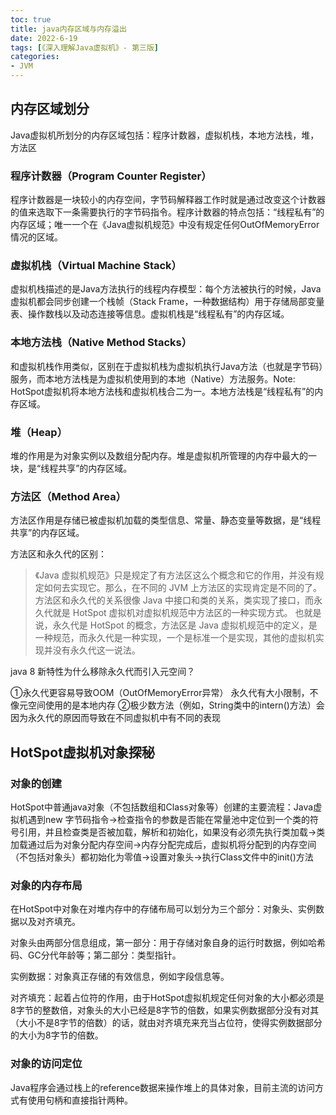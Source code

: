 ```yaml
---
toc: true
title: java内存区域与内存溢出
date: 2022-6-19
tags: [《深入理解Java虚拟机》- 第三版]
categories:
- JVM
---
```


## 内存区域划分

Java虚拟机所划分的内存区域包括：程序计数器，虚拟机栈，本地方法栈，堆，方法区

### 程序计数器（Program Counter Register）

程序计数器是一块较小的内存空间，字节码解释器工作时就是通过改变这个计数器的值来选取下一条需要执行的字节码指令。程序计数器的特点包括：“线程私有”的内存区域；唯一一个在《Java虚拟机规范》中没有规定任何OutOfMemoryError情况的区域。

### 虚拟机栈（Virtual Machine Stack）

虚拟机栈描述的是Java方法执行的线程内存模型：每个方法被执行的时候，Java虚拟机都会同步创建一个栈帧（Stack Frame，一种数据结构）用于存储局部变量表、操作数栈以及动态连接等信息。虚拟机栈是“线程私有”的内存区域。

### 本地方法栈（Native Method Stacks）

和虚拟机栈作用类似，区别在于虚拟机栈为虚拟机执行Java方法（也就是字节码）服务，而本地方法栈是为虚拟机使用到的本地（Native）方法服务。Note: HotSpot虚拟机将本地方法栈和虚拟机栈合二为一。本地方法栈是“线程私有”的内存区域。

### 堆（Heap）

堆的作用是为对象实例以及数组分配内存。堆是虚拟机所管理的内存中最大的一块，是“线程共享”的内存区域。

### 方法区（Method Area）

方法区作用是存储已被虚拟机加载的类型信息、常量、静态变量等数据，是“线程共享”的内存区域。

方法区和永久代的区别：

> 《Java 虚拟机规范》只是规定了有方法区这么个概念和它的作用，并没有规定如何去实现它。那么，在不同的 JVM 上方法区的实现肯定是不同的了。 方法区和永久代的关系很像 Java 中接口和类的关系，类实现了接口，而永久代就是 HotSpot 虚拟机对虚拟机规范中方法区的一种实现方式。 也就是说，永久代是 HotSpot 的概念，方法区是 Java 虚拟机规范中的定义，是一种规范，而永久代是一种实现，一个是标准一个是实现，其他的虚拟机实现并没有永久代这一说法。

java 8 新特性为什么移除永久代而引入元空间？

①永久代更容易导致OOM（OutOfMemoryError异常）
永久代有大小限制，不像元空间使用的是本地内存
②极少数方法（例如，String类中的intern()方法）会因为永久代的原因而导致在不同虚拟机中有不同的表现

## HotSpot虚拟机对象探秘

### 对象的创建

HotSpot中普通java对象（不包括数组和Class对象等）创建的主要流程：Java虚拟机遇到new 字节码指令→检查指令的参数是否能在常量池中定位到一个类的符号引用，并且检查类是否被加载，解析和初始化，如果没有必须先执行类加载→类加载通过后为对象分配内存空间→内存分配完成后，虚拟机将分配到的内存空间（不包括对象头）都初始化为零值→设置对象头→执行Class文件中的init()方法

### 对象的内存布局

在HotSpot中对象在对堆内存中的存储布局可以划分为三个部分：对象头、实例数据以及对齐填充。

对象头由两部分信息组成，第一部分：用于存储对象自身的运行时数据，例如哈希码、GC分代年龄等；第二部分：类型指针。

实例数据：对象真正存储的有效信息，例如字段信息等。

对齐填充：起着占位符的作用，由于HotSpot虚拟机规定任何对象的大小都必须是8字节的整数倍，对象头的大小已经是8字节的倍数，如果实例数据部分没有对其（大小不是8字节的倍数）的话，就由对齐填充来充当占位符，使得实例数据部分的大小为8字节的倍数。

### 对象的访问定位

Java程序会通过栈上的reference数据来操作堆上的具体对象，目前主流的访问方式有使用句柄和直接指针两种。

